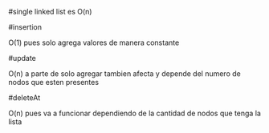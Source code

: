 #single linked list es O(n)

#insertion

O(1) pues solo agrega valores de manera constante

#update

O(n) a parte de solo agregar tambien afecta y depende del numero de nodos que esten presentes 

#deleteAt 

O(n) pues va a funcionar dependiendo de la cantidad de nodos que tenga la lista 
